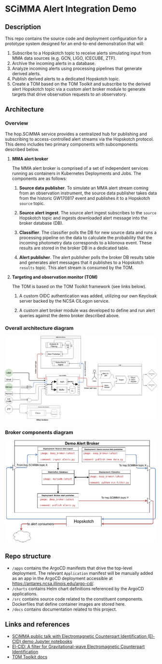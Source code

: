 # SCiMMA Alert Integration Demo

## Description

This repo contains the source code and deployment configuration for a prototype system designed for an end-to-end demonstration that will:

1. Subscribe to a Hopskotch topic to receive alerts simulating input from MMA data sources (e.g. GCN, LIGO, ICECUBE, ZTF).
1. Archive the incoming alerts in a database.
1. Analyze incoming alerts using processing pipelines that generate derived alerts.
1. Publish derived alerts to a dedicated Hopskotch topic.
1. Create a TOM based on the TOM Toolkit and subscribe to the derived alert Hopskotch topic via a custom alert broker module to generate targets that drive observation requests to an observatory.

## Architecture

### Overview

The hop.SCiMMA service provides a centralized hub for publishing and subscribing to access-controlled alert streams via the Hopskotch protocol. This demo includes two primary components with subcomponents described below.

1. **MMA alert broker**

    The MMA alert broker is comprised of a set of independent services running as containers in Kubernetes Deployments and Jobs. The components are as follows:

    1. **Source data publisher**. To simulate an MMA alert stream coming from an observation instrument, the source data publisher takes data from the historic GW170817 event and publishes it to a Hopskotch `source` topic.
    
    2. **Source alert ingest**. The source alert ingest subscribes to the `source` Hopskotch topic and ingests downloaded alert message into the broker database (DB).
    
    3. **Classifier**. The classifier polls the DB for new source data and runs a processing pipeline on the data to calculate the probability that the incoming photometry data corresponds to a kilonova event. These results are stored in the broker DB in a dedicated table.
    
    4. **Alert publisher**. The alert publisher polls the broker DB results table and generates alert messages that it publishes to a Hopskotch `results` topic. This alert stream is consumed by the TOM.

2. **Targeting and observation monitor (TOM)**

    The TOM is based on the TOM Toolkit framework (see links below). 
    
    1. A custom OIDC authentication was added, utilizing our own Keycloak server backed by the NCSA CILogon service. 
    
    2. A custom alert broker module was developed to define and run alert queries against the demo broker described above.

### Overall architecture diagram

<img src="./docs/architecture.drawio.png">

### Broker components diagram

<img src="./docs/broker.drawio.png">

## Repo structure

* `/apps` contains the ArgoCD manifests that drive the top-level deployment. The relevant `Application` manifest will be manually added as an app in the ArgoCD deployment accessible at https://antares.ncsa.illinois.edu/argo-cd/.
* `/charts` contains Helm chart definitions referenced by the ArgoCD applications.
* `/src` contains source code related to the constituent components. Dockerfiles that define container images are stored here.
* `/docs` contains documentation related to this project.

## Links and references

* [SCiMMA public talk with Electromagnetic Counterpart Identification (El-CID) demo Jupyter notebooks](https://cloud.musesframework.io/s/X6N3aHdDr3tq3zX)
* [El-CID: A filter for Gravitational-wave Electromagnetic Counterpart Identification](https://arxiv.org/abs/2108.04166)
* [TOM Toolkit docs](https://tom-toolkit.readthedocs.io/en/latest/introduction/getting_started.html)
